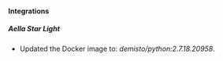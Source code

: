 
#### Integrations
##### Aella Star Light
- Updated the Docker image to: *demisto/python:2.7.18.20958*.
